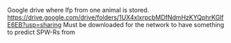 Google drive where lfp from one animal is stored. https://drive.google.com/drive/folders/1UX4xlxrpcbMDfNdmHzKYQphrKGlfE6EB?usp=sharing Must be downloaded for the network to have something to predict SPW-Rs from
